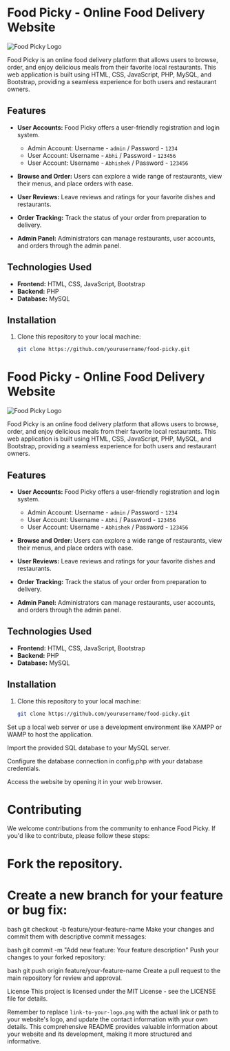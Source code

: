 # Food Picky - Online Food Delivery Website

![Food Picky Logo](link-to-your-logo.png)

Food Picky is an online food delivery platform that allows users to browse, order, and enjoy delicious meals from their favorite local restaurants. This web application is built using HTML, CSS, JavaScript, PHP, MySQL, and Bootstrap, providing a seamless experience for both users and restaurant owners.

## Features

- **User Accounts:** Food Picky offers a user-friendly registration and login system.
  - Admin Account: Username - `admin` / Password - `1234`
  - User Account: Username - `Abhi` / Password - `123456`
  - User Account: Username - `Abhishek` / Password - `123456`

- **Browse and Order:** Users can explore a wide range of restaurants, view their menus, and place orders with ease.

- **User Reviews:** Leave reviews and ratings for your favorite dishes and restaurants.

- **Order Tracking:** Track the status of your order from preparation to delivery.

- **Admin Panel:** Administrators can manage restaurants, user accounts, and orders through the admin panel.

## Technologies Used

- **Frontend:** HTML, CSS, JavaScript, Bootstrap
- **Backend:** PHP
- **Database:** MySQL

## Installation

1. Clone this repository to your local machine:

   ```bash
   git clone https://github.com/yourusername/food-picky.git

# Food Picky - Online Food Delivery Website

![Food Picky Logo](link-to-your-logo.png)

Food Picky is an online food delivery platform that allows users to browse, order, and enjoy delicious meals from their favorite local restaurants. This web application is built using HTML, CSS, JavaScript, PHP, MySQL, and Bootstrap, providing a seamless experience for both users and restaurant owners.

## Features

- **User Accounts:** Food Picky offers a user-friendly registration and login system.
  - Admin Account: Username - `admin` / Password - `1234`
  - User Account: Username - `Abhi` / Password - `123456`
  - User Account: Username - `Abhishek` / Password - `123456`

- **Browse and Order:** Users can explore a wide range of restaurants, view their menus, and place orders with ease.

- **User Reviews:** Leave reviews and ratings for your favorite dishes and restaurants.

- **Order Tracking:** Track the status of your order from preparation to delivery.

- **Admin Panel:** Administrators can manage restaurants, user accounts, and orders through the admin panel.

## Technologies Used

- **Frontend:** HTML, CSS, JavaScript, Bootstrap
- **Backend:** PHP
- **Database:** MySQL

## Installation

1. Clone this repository to your local machine:

   ```bash
   git clone https://github.com/yourusername/food-picky.git
Set up a local web server or use a development environment like XAMPP or WAMP to host the application.

Import the provided SQL database to your MySQL server.

Configure the database connection in config.php with your database credentials.

Access the website by opening it in your web browser.

# Contributing
We welcome contributions from the community to enhance Food Picky. If you'd like to contribute, please follow these steps:

# Fork the repository.

# Create a new branch for your feature or bug fix:

bash
git checkout -b feature/your-feature-name
Make your changes and commit them with descriptive commit messages:

bash
git commit -m "Add new feature: Your feature description"
Push your changes to your forked repository:

bash
git push origin feature/your-feature-name
Create a pull request to the main repository for review and approval.

License
This project is licensed under the MIT License - see the LICENSE file for details.

Remember to replace `link-to-your-logo.png` with the actual link or path to your website's logo, and update the contact information with your own details. This comprehensive README provides valuable information about your website and its development, making it more structured and informative.
